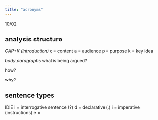 ```yaml
---
title: "acronyms"
---
```

10/02
## analysis structure
*CAP+K (introduction)*
c = content
a = audience
p = purpose
k = key idea

*body paragraphs*
what is being argued?

how?

why?

## sentence types
IDIE
i = interrogative sentence (?)
d = declarative (.)
i = imperative (instructions)
e = 
